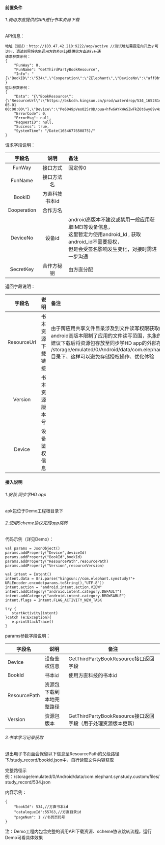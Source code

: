 #### 前置条件

###### 1.调用方直提供的API进行书本资源下载

API信息：

```
地址（测试）：http://183.47.42.218:9222/aop/active //测试地址需要定向开放才可访问，调试前需将执象调用方的外网ip提供给方直进行开通
请求参数示例：
{
    "FunWay": 0,
    "FunName": "GetThirdPartyBookResource",
    "Info": "{\"BookID\":\"534\",\"Cooperation\":\"ZElephant\",\"DeviceNo\":\"aff8bf9551d2d36e\",\"SecretKey\":\"089f79cffa8af74e1966ba2fa34cd370\"}"
}
返回参数示例：
{
    "Data": "{\"BookResource\":{\"ResourceUrl\":\"https://bskcdn.kingsun.cn/prod/waterdrop/534_1652814879223.zip\",\"Version\":\"1.0.2\",\"CreatedAt\":\"2022-05-01 00:00:00\"},\"Device\":\"Pe6049pVeoO2SrOD/pua+hfw6AYkWASZwFkZ6t6wy89v4szsd1h+gbW24Bhg0oyrxuQefTWoT5sYo7cwSO37ew==\"}",
    "ErrorCode": 0,
    "ErrorMsg": null,
    "RequestID": null,
    "Success": true,
    "SystemTime": "/Date(1654677650875)/"
}
```

请求字段说明：

|   字段名    |      说明      | 备注                                                         |
| :---------: | :------------: | :----------------------------------------------------------- |
|   FunWay    |    接口方式    | 固定传0                                                      |
|   FunName   |   接口方法名   |                                                              |
|   BookID    | 方直科技书本id |                                                              |
| Cooperation |    合作方名    |                                                              |
|  DeviceNo   |     设备id     | android高版本不建议或禁用一般应用获取IMEI等设备信息，<br/>这里暂定为使用android_Id , 获取android_id不需要授权，<br/>但是会受签名影响发生变化，对接时需进一步沟通 |
|  SecretKey  |   合作方秘钥   | 由方直分配                                                   |

返回字段说明：

|   字段名    |       说明       | 备注                                                         |
| :---------: | :--------------: | :----------------------------------------------------------- |
| ResourceUrl | 书本资源下载链接 | 由于跨应用共享文件目录涉及到文件读写权限获取的问题，<br/>android高版本限制了应用的文件读写范围，执象的设备是自定制系统，<br/>建议下载后将资源包存放至同步学HD app的外部存储的应用专属空间，即<br/>/storage/emulated/0/Android/data/com.elephant.synstudy.custom/files<br/>目录下，这样可以避免存储授权操作，优化体验 |
|   Version   |  书本资源版本号  |                                                              |
|   Device    |   设备鉴权信息   |                                                              |

#### 接入说明

###### 1.安装 同步学HD app

apk包位于Demo工程根目录下

###### 2.使用Scheme协议完成app跳转

代码示例（详见Demo）：

```
val params = JsonObject()
params.addProperty("Device",deviceId) 
params.addProperty("BookId",bookId)   
params.addProperty("ResourcePath",resourcePath)
params.addProperty("Version",resourceVersion)

val intent = Intent()
intent.data = Uri.parse("kingsun://com.elephant.synstudy?"+ URLEncoder.encode(params.toString(),"UTF-8"))
intent.action = "android.intent.action.VIEW"
intent.addCategory("android.intent.category.DEFAULT")
intent.addCategory("android.intent.category.BROWSABLE")
intent.flags = Intent.FLAG_ACTIVITY_NEW_TASK

try {
   startActivity(intent)
}catch (e:Exception){
   e.printStackTrace()               
}
```

params参数字段说明：

|字段名|说明|备注|
| --- | --- | --- |
|Device|设备鉴权信息|GetThirdPartyBookResource接口返回字段|
|BookId|书本id|使用方直科技的书本id|
|ResourcePath|资源包下载到本地完整路径||
|Version|资源包版本|GetThirdPartyBookResource接口返回字段（用于处理资源版本更新）|

###### 3.书本学习记录获取

退出电子书页面会保留以下信息至ResourcePath的父级路径下/study_record/bookid.json中，自行读取文件内容获取

完整路径示例：/storage/emulated/0/Android/data/com.elephant.synstudy.custom/files/study_record/534.json

内容示例：

```
{
    "bookId": 534,//方直书本id
    "catalogueId":55763,//方直目录id
    "pageNum": 1 //书页页码号
}
```



注：Demo工程内包含完整的调用API下载资源、scheme协议跳转流程，运行Demo可看具体效果